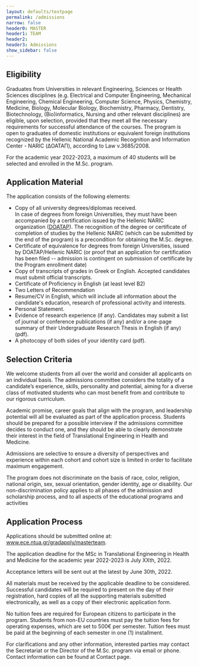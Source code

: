 ```yaml
---
layout: defaults/textpage
permalink: /admissions
narrow: false
header0: MASTER
header1: TEAM
header2:
header3: Admissions
show_sidebar: false
---
```

<div class="container">
    <div class="row flex-column">
        <h2 class="my-3">Eligibility</h2>
        <p>
            Graduates from Universities in relevant Engineering, Sciences or Health Sciences disciplines (e.g. Electrical and Computer
            Engineering, Mechanical Engineering, Chemical Engineering, Computer Science, Physics, Chemistry, Medicine, Biology,
            Molecular Biology, Biochemistry, Pharmacy, Dentistry, Biotechnology, (Bio)informatics, Nursing and other relevant disciplines)
            are eligible, upon selection, provided that they meet all the necessary requirements for successful attendance of the courses.
            The program is open to graduates of domestic institutions or equivalent foreign institutions recognized by the Hellenic
            National Academic Recognition and Information Center - NARIC (ΔΟΑΤΑΠ), according to Law ν.3685/2008.
        </p>
        <p>
            For the academic year 2022-2023, a maximum of 40 students will be selected and enrolled in the M.Sc. program.
        </p>
        <h2 class="my-3" >Application Material</h2>
        <label class="col-12 pl-0">The application consists of the following elements:</label>
        <ul>
            <li>
                Copy of all university degrees/diplomas received.<br/>
                In case of degrees from foreign Universities, they must have been accompanied by a certification issued by the Hellenic
                NARIC organization (<a href="http://www.doatap.gr/en/index.php" target="_blank" class="font-weight-bold">DOATAP</a>). The recognition of the degree or certificate of completion
                of studies by the Hellenic NARIC (which can be submitted by the end of the program) is a precondition for obtaining the M.Sc.
                degree.
            </li>
            <li>
                Certificate of equivalence for degrees from foreign Universities, issued by DOATAP/Hellenic NARIC (or proof that an
                application for certification has been filed -- admission is contingent on submission of certificate by the Program
                enrollment date)
            </li>
            <li>
                Copy of transcripts of grades in Greek or English. Accepted candidates must submit official transcripts.
            </li>
            <li>
                Certificate of Proficiency in English (at least level B2)
            </li>
            <li>
                Two Letters of Recommendation
            </li>
            <li>
                Resume/CV in English, which will include all information about the candidate's education, research of professional activity
                and interests.
            </li>
            <li>
                Personal Statement.
            </li>
            <li>
                Evidence of research experience (if any). Candidates may submit a list of journal or conference publications (if any) and/or
                a one-page summary of their Undergraduate Research Thesis in English (if any) (pdf).
            </li>
            <li>
                A photocopy of both sides of your identity card (pdf).
            </li>
        </ul>
        <h2 class="my-3">Selection Criteria</h2>
        <p>
            We welcome students from all over the world and consider all applicants on an individual basis. The admissions committee
            considers the totality of a candidate’s experience, skills, personality and potential, aiming for a diverse class of motivated
            students who can most benefit from and contribute to our rigorous curriculum.
        </p>
        <p>
            Academic promise, career goals that align with the program, and leadership potential will all be evaluated as part of the
            application process. Students should be prepared for a possible interview if the admissions committee decides to conduct
            one, and they should be able to clearly demonstrate their interest in the field of Translational Engineering in Health and
            Medicine.
        </p>
        <p>
            Admissions are selective to ensure a diversity of perspectives and experience within each cohort and cohort size is limited in
            order to facilitate maximum engagement.
        </p>
        <p>
            The program does not discriminate on the basis of race, color, religion, national origin, sex, sexual orientation, gender identity,
            age or disability. Our non-discrimination policy applies to all phases of the admission and scholarship process, and to all
            aspects of the educational programs and activities
        </p>
        <h2 class="my-3">Application Process</h2>
        <p>
            Applications should be submitted online at: <a href="https://www.ece.ntua.gr/gradapply/masterteam" target="_blank">www.ece.ntua.gr/gradapply/masterteam</a>.
        </p>
        <p>
            The application deadline for the MSc in Translational Engineering in Health and Medicine for the academic year 2022-2023 is
            July XXth, 2022.
        </p>
        <p>
            Acceptance letters will be sent out at the latest by June 30th, 2022.
        </p>
        <p>
            All materials must be received by the applicable deadline to be considered. Successful candidates will be required to present
            on the day of their registration, hard copies of all the supporting materials submitted electronically, as well as a copy of their
            electronic application form.
        </p>
        <p>
            No tuition fees are required for European citizens to participate in the program. Students from non-EU countries must pay the
            tuition fees for operating expenses, which are set to 500€ per semester. Tuition fees must be paid at the beginning of each
            semester in one (1) installment.
        </p>
        <p>
            For clarifications and any other information, interested parties may contact the Secretariat or the Director of the M.Sc.
            program via email or phone. Contact information can be found at Contact page.
        </p>
    </div>

</div>
